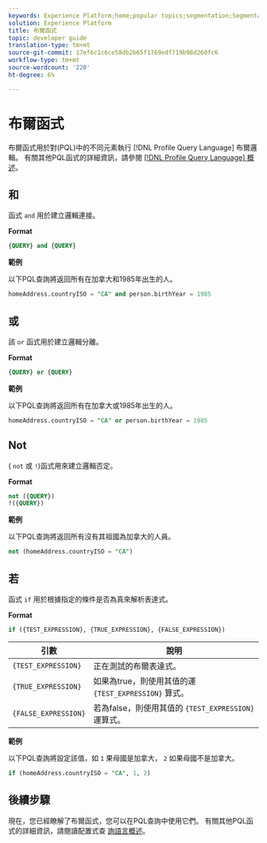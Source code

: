 ```yaml
---
keywords: Experience Platform;home;popular topics;segmentation;Segmentation;Segmentation Service;pql;PQL;Profile Query Language;boolean functions;boolean;
solution: Experience Platform
title: 布爾函式
topic: developer guide
translation-type: tm+mt
source-git-commit: 17ef6c1c6ce58db2b65f1769edf719b98d260fc6
workflow-type: tm+mt
source-wordcount: '220'
ht-degree: 6%

---
```



# 布爾函式

布爾函式用於對(PQL)中的不同元素執行 [!DNL Profile Query Language] 布爾邏輯。  有關其他PQL函式的詳細資訊，請參閱 [[!DNL Profile Query Language] 概述](./overview.md)。

## 和

函式 `and` 用於建立邏輯連接。

**Format**

```sql
{QUERY} and {QUERY}
```

**範例**

以下PQL查詢將返回所有在加拿大和1985年出生的人。

```sql
homeAddress.countryISO = "CA" and person.birthYear = 1985
```

## 或

該 `or` 函式用於建立邏輯分離。

**Format**

```sql
{QUERY} or {QUERY}
```

**範例**

以下PQL查詢將返回所有在加拿大或1985年出生的人。

```sql
homeAddress.countryISO = "CA" or person.birthYear = 1985
```

## Not

( `not` 或 `!`)函式用來建立邏輯否定。

**Format**

```sql
not ({QUERY})
!({QUERY})
```

**範例**

以下PQL查詢將返回所有沒有其祖國為加拿大的人員。

```sql
not (homeAddress.countryISO = "CA")
```

## 若  

函式 `if` 用於根據指定的條件是否為真來解析表達式。

**Format**

```sql
if ({TEST_EXPRESSION}, {TRUE_EXPRESSION}, {FALSE_EXPRESSION})
```

| 引數 | 說明 |
| --------- | ----------- |
| `{TEST_EXPRESSION}` | 正在測試的布爾表達式。 |
| `{TRUE_EXPRESSION}` | 如果為true，則使用其值的運 `{TEST_EXPRESSION}` 算式。 |
| `{FALSE_EXPRESSION}` | 若為false，則使用其值的 `{TEST_EXPRESSION}` 運算式。 |

**範例**

以下PQL查詢將設定該值，如 `1` 果母國是加拿大， `2` 如果母國不是加拿大。

```sql
if (homeAddress.countryISO = "CA", 1, 2)
```

## 後續步驟

現在，您已經瞭解了布爾函式，您可以在PQL查詢中使用它們。 有關其他PQL函式的詳細資訊，請閱讀配置式查 [詢語言概述](./overview.md)。
